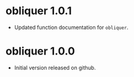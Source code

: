 # obliquer 1.0.1

* Updated function documentation for `obliquer`.

# obliquer 1.0.0

* Initial version released on github.
